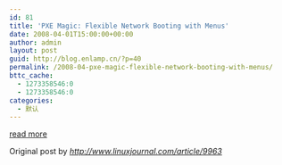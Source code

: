 ```yaml
---
id: 81
title: 'PXE Magic: Flexible Network Booting with Menus'
date: 2008-04-01T15:00:00+00:00
author: admin
layout: post
guid: http://blog.enlamp.cn/?p=40
permalink: /2008-04-pxe-magic-flexible-network-booting-with-menus/
bttc_cache:
  - 1273358546:0
  - 1273358546:0
categories:
  - 默认
---
```

[read more](http://www.linuxjournal.com/article/9963)

Original post by _<http://www.linuxjournal.com/article/9963>_